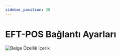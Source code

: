 ```yaml
---
sidebar_position: 20
---
```


# EFT-POS Bağlantı Ayarları

![Belge Özellik İçerik](/img/moduller/eft-pos-baglanti-ayarlari.png)

